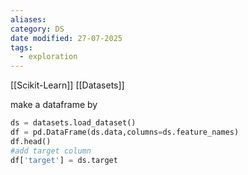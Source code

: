 ```yaml
---
aliases: 
category: DS
date modified: 27-07-2025
tags:
  - exploration
---
```

[[Scikit-Learn]]
[[Datasets]]

make a dataframe by 

```python
ds = datasets.load_dataset()
df = pd.DataFrame(ds.data,columns=ds.feature_names)
df.head()
#add target column
df['target'] = ds.target
